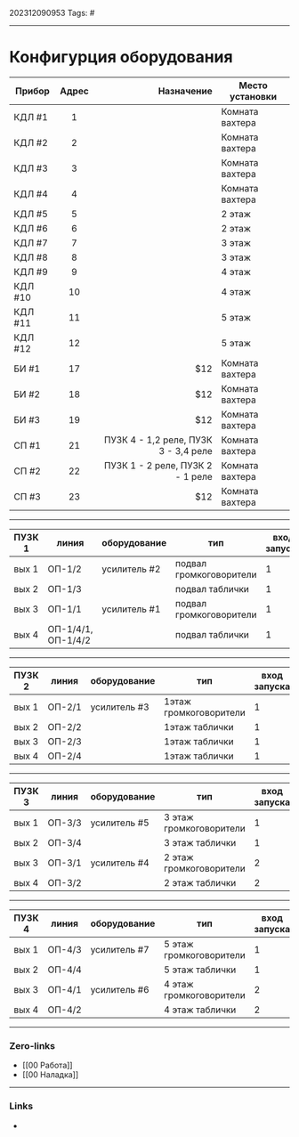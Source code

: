 202312090953
Tags: #

---
# Конфигурция оборудования

| Прибор  | Адрес | Назначение |Место установки|
| --------|:-----:| -----:|--------|
| КДЛ #1  | 1     |  |Комната вахтера
| КДЛ #2  | 2     |   |Комната вахтера
| КДЛ #3  | 3     |    |Комната вахтера
| КДЛ #4  | 4     |     |Комната вахтера
| КДЛ #5  | 5     |    |2 этаж
| КДЛ #6  | 6     |    |2 этаж
| КДЛ #7  | 7     |    |3 этаж
| КДЛ #8  | 8     |    |3 этаж
| КДЛ #9  | 9     |    |4 этаж
| КДЛ #10 | 10    |    |4 этаж
| КДЛ #11 | 11    |    |5 этаж
| КДЛ #12 | 12    |    |5 этаж
| БИ #1   | 17    |   $12 |Комната вахтера
| БИ #2   | 18    |   $12 |Комната вахтера
| БИ #3   | 19    |   $12 |Комната вахтера
| СП #1   | 21    | ПУЗК 4 - 1,2 реле, ПУЗК 3 - 3,4 реле |Комната вахтера
| СП #2   | 22    | ПУЗК 1 - 2 реле, ПУЗК 2 - 1 реле |Комната вахтера
| СП #3   | 23    |   $12 |Комната вахтера

----

|ПУЗК 1|линия |оборудование | тип| вход запуска|
|------|----------|---------|---------|-----|
|вых 1 | ОП-1/2 | усилитель #2  | подвал громкоговорители | 1
|вых 2 |ОП-1/3 || подвал таблички | 1
|вых 3 |ОП-1/1 | усилитель #1 | подвал громкоговорители | 1
|вых 4 |ОП-1/4/1, ОП-1/4/2  | | подвал таблички | 1

---

|ПУЗК 2|линия |оборудование | тип| вход запуска|
|------|----------|---------|---------|-----|
|вых 1 | ОП-2/1 | усилитель #3 |  1этаж громкоговорители | 1
|вых 2 |ОП-2/2 || 1этаж таблички | 1
|вых 3 |ОП-2/3 || 1этаж таблички |1
|вых 4 |ОП-2/4 || 1этаж таблички |1

---

|ПУЗК 3|линия |оборудование | тип| вход запуска|
|------|----------|---------|---------|-----|
|вых 1 | ОП-3/3| усилитель #5 | 3 этаж громкоговорители | 1
|вых 2 |ОП-3/4 || 3 этаж таблички | 1
|вых 3 |ОП-3/1 | усилитель #4| 2 этаж громкоговорители | 2
|вых 4 |ОП-3/2 || 2 этаж таблички | 2

---

|ПУЗК 4| линия |оборудование| тип| вход запуска|
|------|----------|---------|---------|-----|
|вых 1 | ОП-4/3   | усилитель #7| 5 этаж громкоговорители | 1|
|вых 2 |ОП-4/4    |         |  5 этаж таблички|1
|вых 3 |ОП-4/1    | усилитель #6| 4 этаж громкоговорители |2|
|вых 4 |ОП-4/2    |         |4 этаж таблички|2|

---
### Zero-links

- [[00 Работа]]
- [[00 Наладка]]

---
### Links

-